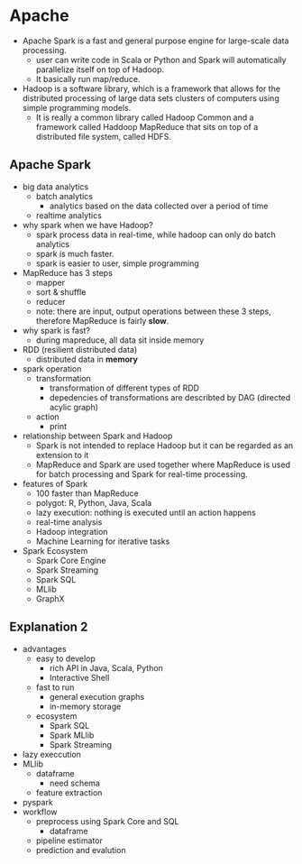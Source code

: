 Apache
====== 
+ Apache Spark is a fast and general purpose engine 
    for large-scale data processing.
    + user can write code in Scala or Python and Spark will
        automatically parallelize itself on top of Hadoop.
    + It basically run map/reduce.
+ Hadoop is a software library, which is a framework that allows for
    the distributed processing of large data sets clusters of computers
    using simple programming models.
    + It is really a common library called Hadoop Common and 
        a framework called Haddoop MapReduce that sits on top
        of a distributed file system, called HDFS.


Apache Spark
------------
+ big data analytics
    + batch analytics
        + analytics based on the data collected over a period of time
    + realtime analytics
+ why spark when we have Hadoop?
    + spark process data in real-time, while hadoop can only do batch analytics
    + spark is much faster.
    + spark is easier to user, simple programming
+ MapReduce has 3 steps
    + mapper
    + sort & shuffle
    + reducer
    + note: there are input, output operations between these 3 steps,
        therefore MapReduce is fairly **slow**.
+ why spark is fast?
    + during mapreduce, all data sit inside memory    
+ RDD (resilient distributed data)
    + distributed data in **memory**
+ spark operation
    + transformation
        + transformation of different types of RDD
        + depedencies of transformations are describted 
            by DAG (directed acylic graph)
    + action
        + print
+ relationship between Spark and Hadoop
    + Spark is not intended to replace Hadoop 
        but it can be regarded as an extension to it
    + MapReduce and Spark are used together 
        where MapReduce is used for batch processing and 
        Spark for real-time processing.
+ features of Spark
    + 100 faster than MapReduce
    + polygot: R, Python, Java, Scala
    + lazy execution: nothing is executed until an action happens
    + real-time analysis
    + Hadoop integration
    + Machine Learning for iterative tasks
+ Spark Ecosystem
    + Spark Core Engine
    + Spark Streaming
    + Spark SQL
    + MLlib
    + GraphX



Explanation 2
-------------
+ advantages
    + easy to develop
        + rich API in Java, Scala, Python
        + Interactive Shell
    + fast to run
        + general execution graphs
        + in-memory storage
    + ecosystem
        + Spark SQL
        + Spark MLlib
        + Spark Streaming
+ lazy execcution
+ MLlib
    + dataframe
        + need schema
    + feature extraction
+ pyspark
+ workflow
    + preprocess using Spark Core and SQL
        + dataframe
    + pipeline estimator
    + prediction and evalution
